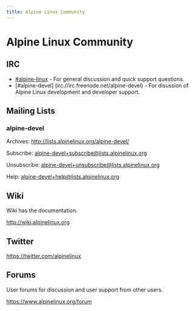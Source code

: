 ```yaml
---
title: Alpine Linux Community
---
```


# Alpine Linux Community

## IRC

* [\#alpine-linux](irc://irc.freenode.net/alpine-linux) - For general discussion and quick support questions.
* [\#alpine-devel] (irc://irc.freenode.net/alpine-devel) - For disussion of Alpine Linux development and developer
  support.

## Mailing Lists

### alpine-devel
Archives: <http://lists.alpinelinux.org/alpine-devel/>

Subscribe: <alpine-devel+subscribe@lists.alpinelinux.org>

Unsubscribe: <alpine-devel+unsubscribe@lists.alpinelinux.org>

Help: <alpine-devel+help@lists.alpinelinux.org>

## Wiki

Wiki has the documentation.

<http://wiki.alpinelinux.org>

## Twitter

<https://twitter.com/alpinelinux>

## Forums

User forums for discussion and user support from other users.

<https://www.alpinelinux.org/forum>

